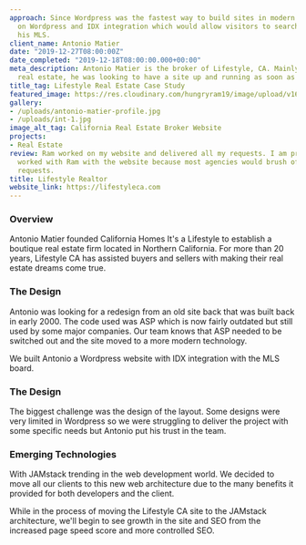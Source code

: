 ```yaml
---
approach: Since Wordpress was the fastest way to build sites in modern day, we decided
  on Wordpress and IDX integration which would allow visitors to search homes within
  his MLS.
client_name: Antonio Matier
date: "2019-12-27T08:00:00Z"
date_completed: "2019-12-18T08:00:00.000+00:00"
meta_description: Antonio Matier is the broker of Lifestyle, CA. Mainly focusing on luxury
  real estate, he was looking to have a site up and running as soon as possible.
title_tag: Lifestyle Real Estate Case Study
featured_image: https://res.cloudinary.com/hungryram19/image/upload/v1631942389/hungryram/lifestylerealtor.jpg
gallery:
- /uploads/antonio-matier-profile.jpg
- /uploads/int-1.jpg
image_alt_tag: California Real Estate Broker Website
projects:
- Real Estate
review: Ram worked on my website and delivered all my requests. I am proud to have
  worked with Ram with the website because most agencies would brush off most of my
  requests.
title: Lifestyle Realtor
website_link: https://lifestyleca.com
---
```

### Overview

Antonio Matier founded California Homes It's a Lifestyle to establish a boutique real estate firm located in Northern California. For more than 20 years, Lifestyle CA has assisted buyers and sellers with making their real estate dreams come true.

### The Design

Antonio was looking for a redesign from an old site back that was built back in early 2000. The code used was ASP which is now fairly outdated but still used by some major companies. Our team knows that ASP needed to be switched out and the site moved to a more modern technology.

We built Antonio a Wordpress website with IDX integration with the MLS board.

### The Design

The biggest challenge was the design of the layout. Some designs were very limited in Wordpress so we were struggling to deliver the project with some specific needs but Antonio put his trust in the team.

### Emerging Technologies

With JAMstack trending in the web development world. We decided to move all our clients to this new web architecture due to the many benefits it provided for both developers and the client.

While in the process of moving the Lifestyle CA site to the JAMstack architecture, we'll begin to see growth in the site and SEO from the increased page speed score and more controlled SEO.